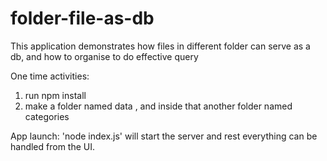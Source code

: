 # folder-file-as-db
This application demonstrates how files in different folder can serve as a db, and how to organise to do effective query

One time activities:
1. run npm install
2. make a folder named data , and inside that another folder named categories

App launch:
'node index.js' will start the server and rest everything can be handled from the UI.
